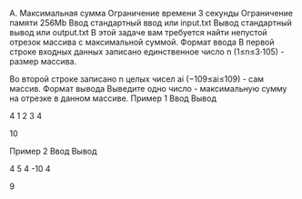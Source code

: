 
A. Максимальная сумма
Ограничение времени 	3 секунды
Ограничение памяти 	256Mb
Ввод 	стандартный ввод или input.txt
Вывод 	стандартный вывод или output.txt
В этой задаче вам требуется найти непустой отрезок массива с максимальной суммой.
Формат ввода
В первой строке входных данных записано единственное число n (1≤n≤3⋅105) -  размер массива.

Во второй строке записано n целых чисел ai (−109≤ai≤109) - сам массив.
Формат вывода
Выведите одно число - максимальную сумму на отрезке в данном массиве.
Пример 1
Ввод
Вывод

4
1 2 3 4

	

10

Пример 2
Ввод
Вывод

4
5 4 -10 4

	

9